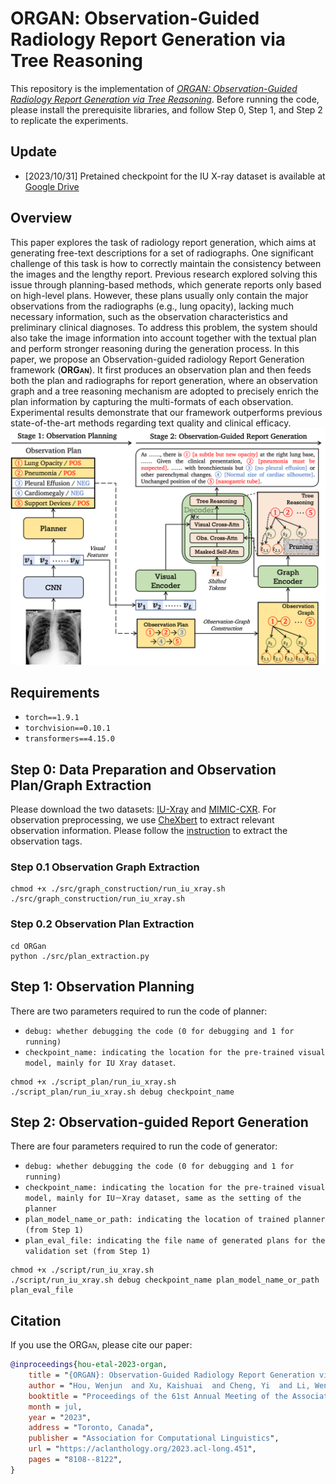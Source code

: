 # <span style="font-variant:small-caps;">ORGAN</span>: Observation-Guided Radiology Report Generation via Tree Reasoning

This repository is the implementation of [*ORGAN: Observation-Guided Radiology Report Generation via Tree Reasoning*](https://arxiv.org/abs/2306.06466).
Before running the code, please install the prerequisite libraries, and follow Step 0, Step 1, and Step 2 to replicate the experiments.

## Update
- [2023/10/31] Pretained checkpoint for the IU X-ray dataset is available at [Google Drive](https://drive.google.com/file/d/1BnnnwFf3TRba-frOMY8xQEz6YIFmCI-s/view?usp=sharing)

## Overview
This paper explores the task of radiology report generation, which aims at generating free-text descriptions for a set of radiographs. One significant challenge of this task is how to correctly maintain the consistency between the images and the lengthy report. Previous research explored solving this issue through planning-based methods, which generate reports only based on high-level plans. However, these plans usually only contain the major observations from the radiographs (e.g., lung opacity), lacking much necessary information, such as the observation characteristics and preliminary clinical diagnoses. To address this problem, the system should also take the image information into account together with the textual plan and perform stronger reasoning during the generation process. In this paper, we propose an Observation-guided radiology Report Generation framework (**<span style="font-variant:small-caps;">ORGan</span>**). It first produces an observation plan and then feeds both the plan and radiographs for report generation, where an observation graph and a tree reasoning mechanism are adopted to precisely enrich the plan information by capturing the multi-formats of each observation. Experimental results demonstrate that our framework outperforms previous state-of-the-art methods regarding text quality and clinical efficacy.
![Alt text](figure/overview.png?raw=true "Title")

## Requirements
- `torch==1.9.1`
- `torchvision==0.10.1`
- `transformers==4.15.0`

## Step 0: Data Preparation and Observation Plan/Graph Extraction
Please download the two datasets: [IU-Xray](https://openi.nlm.nih.gov/) and [MIMIC-CXR](https://physionet.org/content/mimic-cxr-jpg/2.0.0/). For observation preprocessing, we use [CheXbert](https://arxiv.org/pdf/2004.09167.pdf) to extract relevant observation information. Please follow the [instruction](https://github.com/stanfordmlgroup/CheXbert#prerequisites) to extract the observation tags.

### Step 0.1 Observation Graph Extraction
```
chmod +x ./src/graph_construction/run_iu_xray.sh
./src/graph_construction/run_iu_xray.sh
```

### Step 0.2 Observation Plan Extraction
```
cd ORGan
python ./src/plan_extraction.py
```

## Step 1: Observation Planning
There are two parameters required to run the code of planner: 
- `debug: whether debugging the code (0 for debugging and 1 for running)`
- `checkpoint_name: indicating the location for the pre-trained visual model, mainly for IU Xray dataset`.
```
chmod +x ./script_plan/run_iu_xray.sh
./script_plan/run_iu_xray.sh debug checkpoint_name
```

## Step 2: Observation-guided Report Generation
There are four parameters required to run the code of generator:
- `debug: whether debugging the code (0 for debugging and 1 for running)`
- `checkpoint_name: indicating the location for the pre-trained visual model, mainly for IU－Xray dataset, same as the setting of the planner`
- `plan_model_name_or_path: indicating the location of trained planner (from Step 1)`
- `plan_eval_file: indicating the file name of generated plans for the validation set (from Step 1)`

```
chmod +x ./script/run_iu_xray.sh
./script/run_iu_xray.sh debug checkpoint_name plan_model_name_or_path plan_eval_file
```

## Citation
If you use the <span style="font-variant:small-caps;">ORGan</span>, please cite our paper:
```bibtex
@inproceedings{hou-etal-2023-organ,
    title = "{ORGAN}: Observation-Guided Radiology Report Generation via Tree Reasoning",
    author = "Hou, Wenjun  and Xu, Kaishuai  and Cheng, Yi  and Li, Wenjie  and Liu, Jiang",
    booktitle = "Proceedings of the 61st Annual Meeting of the Association for Computational Linguistics (Volume 1: Long Papers)",
    month = jul,
    year = "2023",
    address = "Toronto, Canada",
    publisher = "Association for Computational Linguistics",
    url = "https://aclanthology.org/2023.acl-long.451",
    pages = "8108--8122",
}
```
